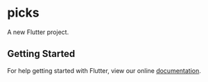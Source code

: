 # picks

A new Flutter project.

## Getting Started

For help getting started with Flutter, view our online
[documentation](https://flutter.io/).
